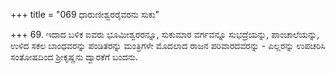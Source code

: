 +++
title = "069 ಧಾರುಣೀಶ್ವರರೈವರನು ಸುಕು"

+++
69. ಇದಾದ ಬಳಿಕ ಐವರು ಭೂಮೀಶ್ವರರನ್ನೂ, ಸುಕುಮಾರ ವರ್ಗವನ್ನೂ ಸುಭದ್ರೆಯನ್ನು, ಪಾಂಚಾಲೆಯನ್ನು, ಉಳಿದ ಸಕಲ ಬಾಂಧವರನ್ನು ಪಂಡಿತರನ್ನು ಮಂತ್ರಿಗಳೇ ಮೊದಲಾದ ರಾಜನ ಪರಿವಾರದವರನ್ನು - ಎಲ್ಲರನ್ನು ಉಪಚರಿಸಿ ಸಂತೋಷದಿಂದ ಶ್ರೀಕೃಷ್ಣನು ದ್ವಾರಕೆಗೆ ಬಂದನು.